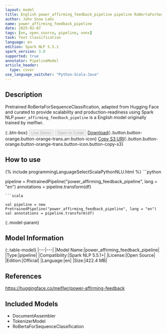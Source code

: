 ```yaml
---
layout: model
title: English power_affirming_feedback_pipeline pipeline RoBertaForSequenceClassification from meiflwr
author: John Snow Labs
name: power_affirming_feedback_pipeline
date: 2025-02-07
tags: [en, open_source, pipeline, onnx]
task: Text Classification
language: en
edition: Spark NLP 5.5.1
spark_version: 3.0
supported: true
annotator: PipelineModel
article_header:
  type: cover
use_language_switcher: "Python-Scala-Java"
---
```


## Description

Pretrained RoBertaForSequenceClassification, adapted from Hugging Face and curated to provide scalability and production-readiness using Spark NLP.`power_affirming_feedback_pipeline` is a English model originally trained by meiflwr.

{:.btn-box}
<button class="button button-orange" disabled>Live Demo</button>
<button class="button button-orange" disabled>Open in Colab</button>
[Download](https://s3.amazonaws.com/auxdata.johnsnowlabs.com/public/models/power_affirming_feedback_pipeline_en_5.5.1_3.0_1738942750659.zip){:.button.button-orange.button-orange-trans.arr.button-icon}
[Copy S3 URI](s3://auxdata.johnsnowlabs.com/public/models/power_affirming_feedback_pipeline_en_5.5.1_3.0_1738942750659.zip){:.button.button-orange.button-orange-trans.button-icon.button-copy-s3}

## How to use



<div class="tabs-box" markdown="1">
{% include programmingLanguageSelectScalaPythonNLU.html %}
```python

pipeline = PretrainedPipeline("power_affirming_feedback_pipeline", lang = "en")
annotations =  pipeline.transform(df)   

```
```scala

val pipeline = new PretrainedPipeline("power_affirming_feedback_pipeline", lang = "en")
val annotations = pipeline.transform(df)

```
</div>

{:.model-param}
## Model Information

{:.table-model}
|---|---|
|Model Name:|power_affirming_feedback_pipeline|
|Type:|pipeline|
|Compatibility:|Spark NLP 5.5.1+|
|License:|Open Source|
|Edition:|Official|
|Language:|en|
|Size:|422.4 MB|

## References

https://huggingface.co/meiflwr/power-affirming-feedback

## Included Models

- DocumentAssembler
- TokenizerModel
- RoBertaForSequenceClassification